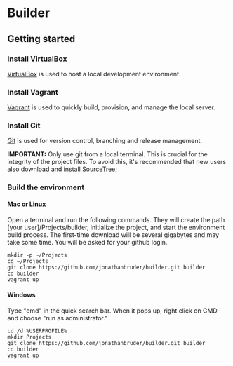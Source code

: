 # Builder

## Getting started

### Install VirtualBox
[VirtualBox](https://www.virtualbox.org/) is used to host a local development environment.

### Install Vagrant
[Vagrant](https://www.vagrantup.com/downloads.html) is used to quickly build, provision, and manage the local server.

### Install Git
[Git](https://git-scm.com/) is used for version control, branching and release management.

**IMPORTANT:**
Only use git from a local terminal. This is crucial for the integrity of the project files. To avoid this, it's recommended that new users also download and install [SourceTree](https://www.sourcetreeapp.com/);


### Build the environment

#### Mac or Linux
Open a terminal and run the following commands. They will create the path [your user]/Projects/builder, initialize the project, and start the environment build process. The first-time download will be several gigabytes and may take some time. You will be asked for your github login.

````
mkdir -p ~/Projects
cd ~/Projects
git clone https://github.com/jonathanbruder/builder.git builder
cd builder
vagrant up
````

#### Windows
Type "cmd" in the quick search bar. When it pops up, right click on CMD and choose "run as administrator."

````
cd /d %USERPROFILE%
mkdir Projects
git clone https://github.com/jonathanbruder/builder.git builder
cd builder
vagrant up